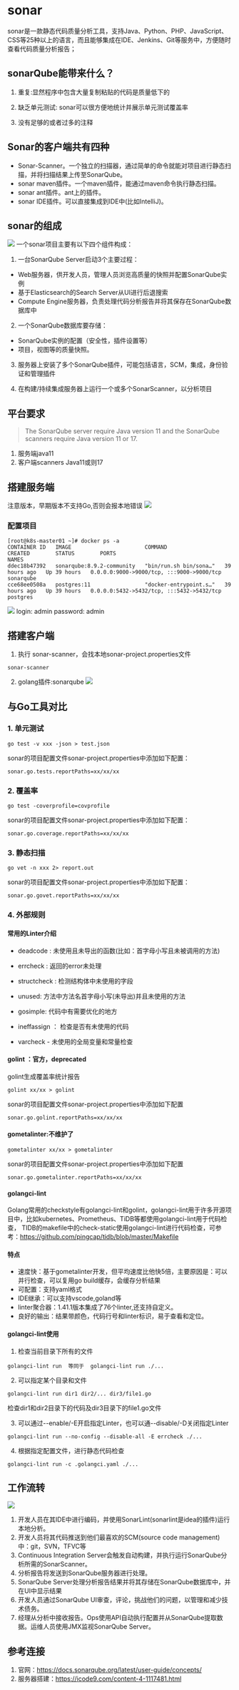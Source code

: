 # sonar

sonar是一款静态代码质量分析工具，支持Java、Python、PHP、JavaScript、CSS等25种以上的语言，而且能够集成在IDE、Jenkins、Git等服务中，方便随时查看代码质量分析报告；

## sonarQube能带来什么？

1. 重复:显然程序中包含大量复制粘贴的代码是质量低下的

2. 缺乏单元测试: sonar可以很方便地统计并展示单元测试覆盖率

3. 没有足够的或者过多的注释

## Sonar的客户端共有四种
- Sonar-Scanner。一个独立的扫描器，通过简单的命令就能对项目进行静态扫描，并将扫描结果上传至SonarQube。
- sonar maven插件。一个maven插件，能通过maven命令执行静态扫描。
- sonar ant插件。ant上的插件。
- sonar IDE插件。可以直接集成到IDE中(比如IntelliJ)。


## sonar的组成
![](.sonar_images/sonar_component.png)
一个sonar项目主要有以下四个组件构成：

1. 一台SonarQube Server启动3个主要过程：
- Web服务器，供开发人员，管理人员浏览高质量的快照并配置SonarQube实例
- 基于Elasticsearch的Search Server从UI进行后退搜索
- Compute Engine服务器，负责处理代码分析报告并将其保存在SonarQube数据库中

2. 一个SonarQube数据库要存储：
- SonarQube实例的配置（安全性，插件设置等）
- 项目，视图等的质量快照。

3. 服务器上安装了多个SonarQube插件，可能包括语言，SCM，集成，身份验证和管理插件

4. 在构建/持续集成服务器上运行一个或多个SonarScanner，以分析项目


## 平台要求
> The SonarQube server require Java version 11 and the SonarQube scanners require Java version 11 or 17.
1. 服务端java11
2. 客户端scanners Java11或则17

## 搭建服务端
注意版本，早期版本不支持Go,否则会报本地错误
![](.sonar_images/sonar_error.png)

### 配置项目
```shell
[root@k8s-master01 ~]# docker ps -a
CONTAINER ID   IMAGE                       COMMAND                  CREATED        STATUS        PORTS                                       NAMES
ddec18b47392   sonarqube:8.9.2-community   "bin/run.sh bin/sona…"   39 hours ago   Up 39 hours   0.0.0.0:9000->9000/tcp, :::9000->9000/tcp   sonarqube
cce68ee0508a   postgres:11                 "docker-entrypoint.s…"   39 hours ago   Up 39 hours   0.0.0.0:5432->5432/tcp, :::5432->5432/tcp   postgres
```
![](.sonar_images/sonar_establish.png)
login: admin
password: admin

## 搭建客户端
1. 执行 sonar-scanner，会找本地sonar-project.properties文件
```shell
sonar-scanner 
```



2. golang插件:sonarqube
![](.sonar_images/sonar_plugin.png)
   

## 与Go工具对比

### 1. 单元测试
```shell
go test -v xxx -json > test.json
```
sonar的项目配置文件sonar-project.properties中添加如下配置：
```properties
sonar.go.tests.reportPaths=xx/xx/xx
```

### 2. 覆盖率 
```shell
go test -coverprofile=covprofile
```

sonar的项目配置文件sonar-project.properties中添加如下配置：
```properties
sonar.go.coverage.reportPaths=xx/xx/xx
```

### 3. 静态扫描

```shell
go vet -n xxx 2> report.out
```

sonar的项目配置文件sonar-project.properties中添加如下配置：
```properties
sonar.go.govet.reportPaths=xx/xx/xx
```

### 4. 外部规则

#### 常用的Linter介绍

- deadcode : 未使用且未导出的函数(比如：首字母小写且未被调用的方法)

- errcheck : 返回的error未处理

- structcheck : 检测结构体中未使用的字段

- unused:  方法中方法名首字母小写(未导出)并且未使用的方法

- gosimple: 代码中有需要优化的地方

- ineffassign ： 检查是否有未使⽤的代码

- varcheck - 未使⽤的全局变量和常量检查


#### golint ：官方，deprecated
golint生成覆盖率统计报告
```shell
golint xx/xx > golint
```

sonar的项目配置文件sonar-project.properties中添加如下配置
```shell
sonar.go.golint.reportPaths=xx/xx/xx
```

#### gometalinter:不维护了
```shell
gometalinter xx/xx > gometalinter
```

sonar的项目配置文件sonar-project.properties中添加如下配置
```properties
sonar.go.gometalinter.reportPaths=xx/xx/xx
```

#### golangci-lint
Golang常用的checkstyle有golangci-lint和golint，golangci-lint用于许多开源项目中，比如kubernetes、Prometheus、TiDB等都使用golangci-lint用于代码检查，
TIDB的makefile中的check-static使用golangci-lint进行代码检查，可参考：https://github.com/pingcap/tidb/blob/master/Makefile

#### 特点
- 速度快：基于gometalinter开发，但平均速度比他快5倍，主要原因是：可以并行检查，可以复用go build缓存，会缓存分析结果
- 可配置：支持yaml格式
- IDE继承：可以支持vscode,goland等
- linter聚合器：1.41.1版本集成了76个linter,还支持自定义。
- 良好的输出：结果带颜色，代码行号和linter标识，易于查看和定位。





#### golangci-lint使用

1. 检查当前目录下所有的文件
```shell
golangci-lint run  等同于  golangci-lint run ./...
```


2. 可以指定某个目录和文件

```shell
golangci-lint run dir1 dir2/... dir3/file1.go
```


检查dir1和dir2目录下的代码及dir3目录下的file1.go文件


3. 可以通过--enable/-E开启指定Linter，也可以通--disable/-D关闭指定Linter
```shell
golangci-lint run --no-config --disable-all -E errcheck ./...

```

4. 根据指定配置⽂件，进⾏静态代码检查
```shell
golangci-lint run -c .golangci.yaml ./...
```

## 工作流转

![](.sonar_images/sonar_process.png)
1. 开发人员在其IDE中进行编码，并使用SonarLint(sonarlint是idea的插件)运行本地分析。
2. 开发人员将其代码推送到他们最喜欢的SCM(source code management)中：git，SVN，TFVC等
3. Continuous Integration Server会触发自动构建，并执行运行SonarQube分析所需的SonarScanner。
4. 分析报告将发送到SonarQube服务器进行处理。
5. SonarQube Server处理分析报告结果并将其存储在SonarQube数据库中，并在UI中显示结果
6. 开发人员通过SonarQube UI审查，评论，挑战他们的问题，以管理和减少技术债务。
7. 经理从分析中接收报告。Ops使用API自动执行配置并从SonarQube提取数据。运维人员使用JMX监视SonarQube Server。


## 参考连接
1. 官网：https://docs.sonarqube.org/latest/user-guide/concepts/
2. 服务器搭建：https://icode9.com/content-4-1117481.html